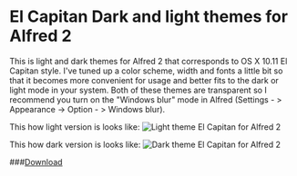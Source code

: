 # El Capitan Dark and light themes for Alfred 2
This is light and dark themes for Alfred 2 that corresponds to OS X 10.11 El Capitan style. I've tuned up a color scheme, width and fonts a little bit so that it becomes more convenient for usage and better fits to the dark or light mode in your system. Both of these themes are transparent so I recommend you turn on the "Windows blur" mode in Alfred (Settings - > Appearance -> Option - > Windows blur).


This how light version is looks like:
![Light theme El Capitan for Alfred 2](http://i.imgur.com/fdHxMZC.jpg)

This how dark version is looks like:
![Dark theme El Capitan for Alfred 2](http://i.imgur.com/JstMJkh.jpg)

###[Download](https://github.com/PazzaVlad/alfred2-el-capitan-theme/releases)
